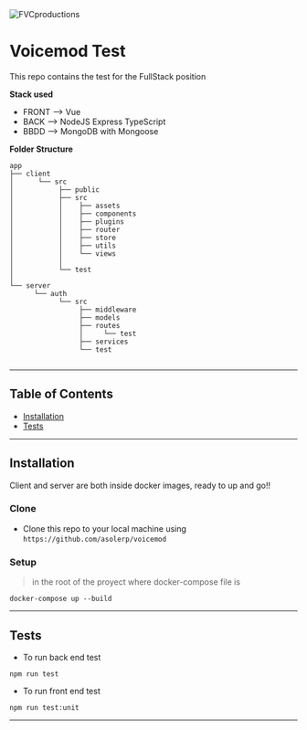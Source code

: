 <img src="https://media-exp1.licdn.com/dms/image/C4E0BAQEUMY9i06oiyQ/company-logo_200_200/0?e=2159024400&v=beta&t=urVuhM80wvBZ9QOYAwkuKQoVVryAWm1ZeuKvYzmvo74" title="Voicemod" alt="FVCproductions">


# Voicemod Test

This repo contains the test for the FullStack position

**Stack used**

- FRONT --> Vue
- BACK --> NodeJS Express TypeScript
- BBDD --> MongoDB with Mongoose

**Folder Structure**
```
app
├── client
│      └── src      
│           ├── public
│           ├── src
│           │    ├── assets
│           │    ├── components
│           │    ├── plugins 
│           │    ├── router
│           │    ├── store
│           │    ├── utils
│           │    └── views
│           │
│           └── test
│               
└── server
      └── auth
            └── src      
                 ├── middleware
                 ├── models
                 ├── routes
                 │     └── test  
                 ├── services
                 └── test  
    

```
---

## Table of Contents

- [Installation](#installation)
- [Tests](#test)

---

## Installation

Client and server are both inside docker images, ready to up and go!!

### Clone

- Clone this repo to your local machine using `https://github.com/asolerp/voicemod`

### Setup

> in the root of the proyect where docker-compose file is

```shell
docker-compose up --build
```

---

## Tests

- To run back end test
```shell
npm run test
```
- To run front end test
```shell
npm run test:unit
```

---
